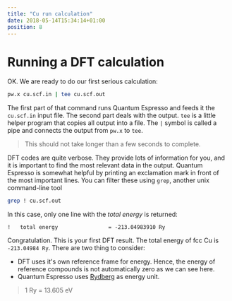 ```yaml
---
title: "Cu run calculation"
date: 2018-05-14T15:34:14+01:00
position: 8
---
```


# Running a DFT calculation

OK. We are ready to do our first serious calculation:

```bash
pw.x cu.scf.in | tee cu.scf.out
```

The first part of that command runs Quantum Espresso and feeds it the `cu.scf.in` input file. The second part deals with the output. `tee` is a little helper program that copies all output into a file. The `|` symbol is called a pipe and connects the output from `pw.x` to `tee`.

> This should not take longer than a few seconds to complete.

DFT codes are quite verbose. They provide lots of information for you, and it is important to find the most relevant data in the output. Quantum Espresso is somewhat helpful by printing an exclamation mark in front of the most important lines. You can filter these using `grep`, another unix command-line tool

```bash
grep ! cu.scf.out
```

In this case, only one line with the *total energy* is returned:

```
!   total energy                = -213.04983910 Ry
```

Congratulation. This is your first DFT result. The total energy of fcc Cu is `-213.04984 Ry`. There are two thing to consider:

- DFT uses it's own reference frame for energy. Hence, the energy of reference compounds is not automatically zero as we can see here.
- Quantum Espresso uses [Rydberg](https://en.wikipedia.org/wiki/Rydberg_constant) as energy unit. 

> 1 Ry = 13.605 eV
